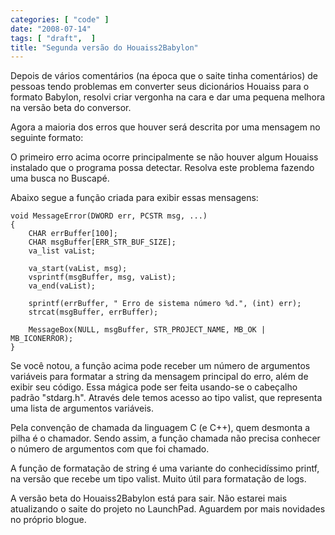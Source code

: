 ```yaml
---
categories: [ "code" ]
date: "2008-07-14"
tags: [ "draft",  ]
title: "Segunda versão do Houaiss2Babylon"
---
```

Depois de vários comentários (na época que o saite tinha comentários) de pessoas tendo problemas em converter seus dicionários Houaiss para o formato Babylon, resolvi criar vergonha na cara e dar uma pequena melhora na versão beta do conversor.

Agora a maioria dos erros que houver será descrita por uma mensagem no seguinte formato:

O primeiro erro acima ocorre principalmente se não houver algum Houaiss instalado que o programa possa detectar. Resolva este problema fazendo uma busca no Buscapé.

Abaixo segue a função criada para exibir essas mensagens:

    void MessageError(DWORD err, PCSTR msg, ...)
    {
    	CHAR errBuffer[100];
    	CHAR msgBuffer[ERR_STR_BUF_SIZE];
    	va_list vaList;
    
    	va_start(vaList, msg);
    	vsprintf(msgBuffer, msg, vaList);
    	va_end(vaList);
    
    	sprintf(errBuffer, " Erro de sistema número %d.", (int) err);
    	strcat(msgBuffer, errBuffer);
    
    	MessageBox(NULL, msgBuffer, STR_PROJECT_NAME, MB_OK | MB_ICONERROR);
    }
    
     
    


Se você notou, a função acima pode receber um número de argumentos variáveis para formatar a string da mensagem principal do erro, além de exibir seu código. Essa mágica pode ser feita usando-se o cabeçalho padrão "stdarg.h". Através dele temos acesso ao tipo valist, que representa uma lista de argumentos variáveis.

Pela convenção de chamada da linguagem C (e C++), quem desmonta a pilha é o chamador. Sendo assim, a função chamada não precisa conhecer o número de argumentos com que foi chamado.

A função de formatação de string é uma variante do conhecidíssimo printf, na versão que recebe um tipo valist. Muito útil para formatação de logs.


A versão beta do Houaiss2Babylon está para sair. Não estarei mais atualizando o saite do projeto no LaunchPad. Aguardem por mais novidades no próprio blogue.
